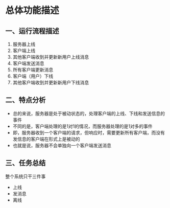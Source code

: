 ﻿# 总体功能描述
## 一、运行流程描述
1. 服务器上线
2. 客户端上线
3. 其他客户端收到并更新新用户上线消息
4. 客户端发送消息
5. 所有客户端更新消息
6. 客户端（用户）下线
7. 其他客户端收到并更新新用户下线消息
## 二、特点分析
- 总的来说，服务器是处于被动状态的，处理客户端的上线、下线和发送信息的事件
- 不同的是，客户端处理的是1对1的情况，而服务器处理的是1对多的事件
- 即，服务器收到一个客户端的请求，但响应时，需要更新所有客户端，而没有发信息的客户端在形式上是被动的
- 也就是说，服务器不会单独向一个客户端发送消息
## 三、任务总结
整个系统只干三件事
- 上线
- 发消息
- 离线